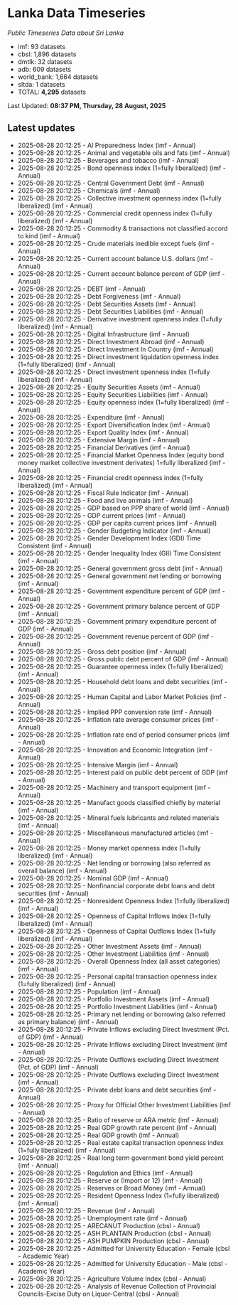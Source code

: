# Lanka Data Timeseries
*Public Timeseries Data about Sri Lanka*

* imf: 93 datasets
* cbsl: 1,896 datasets
* dmtlk: 32 datasets
* adb: 609 datasets
* world_bank: 1,664 datasets
* sltda: 1 datasets
* TOTAL: **4,295** datasets

Last Updated: **08:37 PM, Thursday, 28 August, 2025**

## Latest updates

* 2025-08-28 20:12:25 - AI Preparedness Index (imf - Annual)
* 2025-08-28 20:12:25 - Animal and vegetable oils and fats (imf - Annual)
* 2025-08-28 20:12:25 - Beverages and tobacco (imf - Annual)
* 2025-08-28 20:12:25 - Bond openness index (1=fully liberalized) (imf - Annual)
* 2025-08-28 20:12:25 - Central Government Debt (imf - Annual)
* 2025-08-28 20:12:25 - Chemicals (imf - Annual)
* 2025-08-28 20:12:25 - Collective investment openness index (1=fully liberalized) (imf - Annual)
* 2025-08-28 20:12:25 - Commercial credit openness index (1=fully liberalized) (imf - Annual)
* 2025-08-28 20:12:25 - Commodity & transactions not classified accord to kind (imf - Annual)
* 2025-08-28 20:12:25 - Crude materials inedible except fuels (imf - Annual)
* 2025-08-28 20:12:25 - Current account balance U.S. dollars (imf - Annual)
* 2025-08-28 20:12:25 - Current account balance percent of GDP (imf - Annual)
* 2025-08-28 20:12:25 - DEBT (imf - Annual)
* 2025-08-28 20:12:25 - Debt Forgiveness (imf - Annual)
* 2025-08-28 20:12:25 - Debt Securities Assets (imf - Annual)
* 2025-08-28 20:12:25 - Debt Securities Liabilities (imf - Annual)
* 2025-08-28 20:12:25 - Derivative investment openness index (1=fully liberalized) (imf - Annual)
* 2025-08-28 20:12:25 - Digital Infrastructure (imf - Annual)
* 2025-08-28 20:12:25 - Direct Investment Abroad (imf - Annual)
* 2025-08-28 20:12:25 - Direct Investment In Country (imf - Annual)
* 2025-08-28 20:12:25 - Direct investment liquidation openness index (1=fully liberalized) (imf - Annual)
* 2025-08-28 20:12:25 - Direct investment openness index (1=fully liberalized) (imf - Annual)
* 2025-08-28 20:12:25 - Equity Securities Assets (imf - Annual)
* 2025-08-28 20:12:25 - Equity Securities Liabilities (imf - Annual)
* 2025-08-28 20:12:25 - Equity openness index (1=fully liberalized) (imf - Annual)
* 2025-08-28 20:12:25 - Expenditure (imf - Annual)
* 2025-08-28 20:12:25 - Export Diversification Index (imf - Annual)
* 2025-08-28 20:12:25 - Export Quality Index (imf - Annual)
* 2025-08-28 20:12:25 - Extensive Margin (imf - Annual)
* 2025-08-28 20:12:25 - Financial Derivatives (imf - Annual)
* 2025-08-28 20:12:25 - Financial Market Openness Index (equity bond money market collective investment derivates) 1=fully liberalized (imf - Annual)
* 2025-08-28 20:12:25 - Financial credit openness index (1=fully liberalized) (imf - Annual)
* 2025-08-28 20:12:25 - Fiscal Rule Indicator (imf - Annual)
* 2025-08-28 20:12:25 - Food and live animals (imf - Annual)
* 2025-08-28 20:12:25 - GDP based on PPP share of world (imf - Annual)
* 2025-08-28 20:12:25 - GDP current prices (imf - Annual)
* 2025-08-28 20:12:25 - GDP per capita current prices (imf - Annual)
* 2025-08-28 20:12:25 - Gender Budgeting Indicator (imf - Annual)
* 2025-08-28 20:12:25 - Gender Development Index (GDI) Time Consistent (imf - Annual)
* 2025-08-28 20:12:25 - Gender Inequality Index (GII) Time Consistent (imf - Annual)
* 2025-08-28 20:12:25 - General government gross debt (imf - Annual)
* 2025-08-28 20:12:25 - General government net lending or borrowing (imf - Annual)
* 2025-08-28 20:12:25 - Government expenditure percent of GDP (imf - Annual)
* 2025-08-28 20:12:25 - Government primary balance percent of GDP (imf - Annual)
* 2025-08-28 20:12:25 - Government primary expenditure percent of GDP (imf - Annual)
* 2025-08-28 20:12:25 - Government revenue percent of GDP (imf - Annual)
* 2025-08-28 20:12:25 - Gross debt position (imf - Annual)
* 2025-08-28 20:12:25 - Gross public debt percent of GDP (imf - Annual)
* 2025-08-28 20:12:25 - Guarantee openness index (1=fully liberalized) (imf - Annual)
* 2025-08-28 20:12:25 - Household debt loans and debt securities (imf - Annual)
* 2025-08-28 20:12:25 - Human Capital and Labor Market Policies (imf - Annual)
* 2025-08-28 20:12:25 - Implied PPP conversion rate (imf - Annual)
* 2025-08-28 20:12:25 - Inflation rate average consumer prices (imf - Annual)
* 2025-08-28 20:12:25 - Inflation rate end of period consumer prices (imf - Annual)
* 2025-08-28 20:12:25 - Innovation and Economic Integration (imf - Annual)
* 2025-08-28 20:12:25 - Intensive Margin (imf - Annual)
* 2025-08-28 20:12:25 - Interest paid on public debt percent of GDP (imf - Annual)
* 2025-08-28 20:12:25 - Machinery and transport equipment (imf - Annual)
* 2025-08-28 20:12:25 - Manufact goods classified chiefly by material (imf - Annual)
* 2025-08-28 20:12:25 - Mineral fuels lubricants and related materials (imf - Annual)
* 2025-08-28 20:12:25 - Miscellaneous manufactured articles (imf - Annual)
* 2025-08-28 20:12:25 - Money market openness index (1=fully liberalized) (imf - Annual)
* 2025-08-28 20:12:25 - Net lending or borrowing (also referred as overall balance) (imf - Annual)
* 2025-08-28 20:12:25 - Nominal GDP (imf - Annual)
* 2025-08-28 20:12:25 - Nonfinancial corporate debt loans and debt securities (imf - Annual)
* 2025-08-28 20:12:25 - Nonresident Openness Index (1=fully liberalized) (imf - Annual)
* 2025-08-28 20:12:25 - Openness of Capital Inflows Index (1=fully liberalized) (imf - Annual)
* 2025-08-28 20:12:25 - Openness of Capital Outflows Index (1=fully liberalized) (imf - Annual)
* 2025-08-28 20:12:25 - Other Investment Assets (imf - Annual)
* 2025-08-28 20:12:25 - Other Investment Liabilities (imf - Annual)
* 2025-08-28 20:12:25 - Overall Openness Index (all asset categories) (imf - Annual)
* 2025-08-28 20:12:25 - Personal capital transaction openness index (1=fully liberalized) (imf - Annual)
* 2025-08-28 20:12:25 - Population (imf - Annual)
* 2025-08-28 20:12:25 - Portfolio Investment Assets (imf - Annual)
* 2025-08-28 20:12:25 - Portfolio Investment Liabilities (imf - Annual)
* 2025-08-28 20:12:25 - Primary net lending or borrowing (also referred as primary balance) (imf - Annual)
* 2025-08-28 20:12:25 - Private Inflows excluding Direct Investment (Pct. of GDP) (imf - Annual)
* 2025-08-28 20:12:25 - Private Inflows excluding Direct Investment (imf - Annual)
* 2025-08-28 20:12:25 - Private Outflows excluding Direct Investment (Pct. of GDP) (imf - Annual)
* 2025-08-28 20:12:25 - Private Outflows excluding Direct Investment (imf - Annual)
* 2025-08-28 20:12:25 - Private debt loans and debt securities (imf - Annual)
* 2025-08-28 20:12:25 - Proxy for Official Other Investment Liabilities (imf - Annual)
* 2025-08-28 20:12:25 - Ratio of reserve or ARA metric (imf - Annual)
* 2025-08-28 20:12:25 - Real GDP growth rate percent (imf - Annual)
* 2025-08-28 20:12:25 - Real GDP growth (imf - Annual)
* 2025-08-28 20:12:25 - Real estate capital transaction openness index (1=fully liberalized) (imf - Annual)
* 2025-08-28 20:12:25 - Real long term government bond yield percent (imf - Annual)
* 2025-08-28 20:12:25 - Regulation and Ethics (imf - Annual)
* 2025-08-28 20:12:25 - Reserve or (Import or 12) (imf - Annual)
* 2025-08-28 20:12:25 - Reserves or Broad Money (imf - Annual)
* 2025-08-28 20:12:25 - Resident Openness Index (1=fully liberalized) (imf - Annual)
* 2025-08-28 20:12:25 - Revenue (imf - Annual)
* 2025-08-28 20:12:25 - Unemployment rate (imf - Annual)
* 2025-08-28 20:12:25 - ARECANUT Production (cbsl - Annual)
* 2025-08-28 20:12:25 - ASH PLANTAIN Production (cbsl - Annual)
* 2025-08-28 20:12:25 - ASH PUMPKIN Production (cbsl - Annual)
* 2025-08-28 20:12:25 - Admitted for University Education - Female (cbsl - Academic Year)
* 2025-08-28 20:12:25 - Admitted for University Education - Male (cbsl - Academic Year)
* 2025-08-28 20:12:25 - Agriculture Volume Index (cbsl - Annual)
* 2025-08-28 20:12:25 - Analysis of Revenue Collection of Provincial Councils-Excise Duty on Liquor-Central (cbsl - Annual)